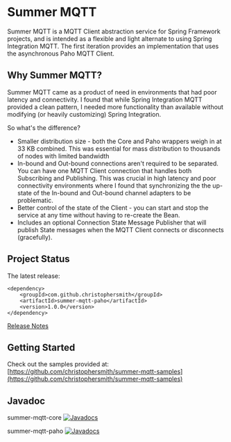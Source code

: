# Summer MQTT

Summer MQTT is a MQTT Client abstraction service for Spring Framework projects, and is intended as a flexible and light alternate to using Spring Integration MQTT. The first iteration provides an implementation that uses the asynchronous Paho MQTT Client.

## Why Summer MQTT?

Summer MQTT came as a product of need in environments that had poor latency and connectivity. I found that while Spring Integration MQTT provided a clean pattern, I needed more functionality than available without modifying (or heavily customizing) Spring Integration.

So what's the difference?

- Smaller distribution size - both the Core and Paho wrappers weigh in at 33 KB combined. This was essential for mass distribution to thousands of nodes with limited bandwidth
- In-bound and Out-bound connections aren't required to be separated. You can have one MQTT Client connection that handles both Subscribing and Publishing. This was crucial in high latency and poor connectivity environments where I found that synchronizing the the up-state of the In-bound and Out-bound channel adapters to be problematic.
- Better control of the state of the Client - you can start and stop the service at any time without having to re-create the Bean.
- Includes an optional Connection State Message Publisher that will publish State messages when the MQTT Client connects or disconnects (gracefully).

## Project Status

The latest release:

```
<dependency>
	<groupId>com.github.christophersmith</groupId>
	<artifactId>summer-mqtt-paho</artifactId>
	<version>1.0.0</version>
</dependency>
```

[Release Notes](RELEASE_NOTES.md)

## Getting Started

Check out the samples provided at: [https://github.com/christophersmith/summer-mqtt-samples](https://github.com/christophersmith/summer-mqtt-samples)

## Javadoc

summer-mqtt-core [![Javadocs](https://www.javadoc.io/badge/com.github.christophersmith/summer-mqtt-core.svg)](https://www.javadoc.io/doc/com.github.christophersmith/summer-mqtt-core)

summer-mqtt-paho [![Javadocs](https://www.javadoc.io/badge/com.github.christophersmith/summer-mqtt-paho.svg)](https://www.javadoc.io/doc/com.github.christophersmith/summer-mqtt-paho)